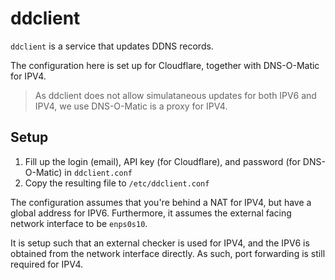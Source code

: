 # ddclient

`ddclient` is a service that updates DDNS records.

The configuration here is set up for Cloudflare, together with DNS-O-Matic for IPV4.

> As ddclient does not allow simulataneous updates for both IPV6 and IPV4, we use DNS-O-Matic is a proxy for IPV4.

## Setup

1. Fill up the login (email), API key (for Cloudflare), and password (for DNS-O-Matic) in `ddclient.conf`
1. Copy the resulting file to `/etc/ddclient.conf`

The configuration assumes that you're behind a NAT for IPV4, but have a global address for IPV6. Furthermore, it assumes the external facing network interface to be `enps0s10`.

It is setup such that an external checker is used for IPV4, and the IPV6 is obtained from the network interface directly. As such, port forwarding is still required for IPV4.
